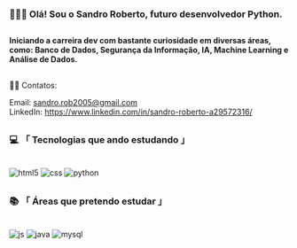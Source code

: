 
### 🙋🏽‍♂️ Olá! Sou o Sandro Roberto, futuro desenvolvedor Python.

##

 <h4> Iniciando a carreira dev com bastante curiosidade em diversas áreas, como: Banco de Dados, Segurança da Informação, IA, Machine Learning e Análise de Dados. </h4>

##

🧑🏽 Contatos:

Email: sandro.rob2005@gmail.com <br>
LinkedIn: https://www.linkedin.com/in/sandro-roberto-a29572316/


##

### 💻 「 Tecnologias que ando estudando 」

<div style="display: inline_block"><br/>
  <img align="center" alt="html5" src="https://img.shields.io/badge/HTML5-E34F26?style=for-the-badge&logo=html5&logoColor=white" />
  <img align="center" alt="css" src="https://img.shields.io/badge/CSS3-1572B6?style=for-the-badge&logo=css3&logoColor=white" />
  <img align="center" alt="python" src="https://img.shields.io/badge/Python-3776AB?style=for-the-badge&logo=python&logoColor=white" />
</div>

##

### 📚 「 Áreas que pretendo estudar 」

<div style="display: inline_block"><br/>
  <img align="center" alt="js" src="https://img.shields.io/badge/JavaScript-F7DF1E?style=for-the-badge&logo=javascript&logoColor=black" />
  <img align="center" alt="java" src="https://img.shields.io/badge/Java-ED8B00?style=for-the-badge&logo=openjdk&logoColor=white" />
  
  <img align="center" alt="mysql" src="https://img.shields.io/badge/MySQL-00000F?style=for-the-badge&logo=mysql&logoColor=white" />
</div>
